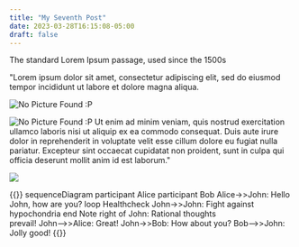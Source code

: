 ```yaml
---
title: "My Seventh Post"
date: 2023-03-28T16:15:08-05:00
draft: false
---
```


The standard Lorem Ipsum passage, used since the 1500s

"Lorem ipsum dolor sit amet, consectetur adipiscing elit, sed do eiusmod tempor incididunt ut labore et dolore magna aliqua.

![No Picture Found :P](/images/a_surfer_spider_mini.jpg "Good Surfer")

<!--more-->

![No Picture Found :P](/images/a_surfer_spider_mini.jpg#floatright)
Ut enim ad minim veniam, quis nostrud exercitation ullamco laboris nisi ut aliquip ex ea commodo consequat. Duis aute irure dolor in reprehenderit in voluptate velit esse cillum dolore eu fugiat nulla pariatur. Excepteur sint occaecat cupidatat non proident, sunt in culpa qui officia deserunt mollit anim id est laborum."


![](/images/a_surfer_spider_mini.jpg#floatright)

{{<mermaid>}}
sequenceDiagram
    participant Alice
    participant Bob
    Alice->>John: Hello John, how are you?
    loop Healthcheck
        John->>John: Fight against hypochondria
    end
    Note right of John: Rational thoughts <br>prevail!
    John-->>Alice: Great!
    John->>Bob: How about you?
    Bob-->>John: Jolly good!
{{</mermaid>}}
